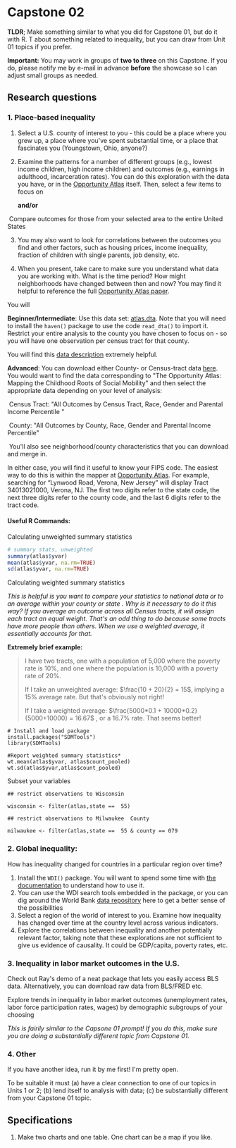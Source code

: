 # Capstone 02 



**TLDR**; Make something similar to what you did for Capstone 01, but do it with R. T about something related to inequality, but you can draw from Unit 01 topics if you prefer.

**Important:** You may work in groups of **two to three** on this Capstone. If you do, please notify me by e-mail in advance **before** the showcase so I can adjust small groups as needed.



## Research questions

### 1. Place-based inequality 

1. Select a U.S. county of interest to you - this could be a place where you grew up, a place where you've spent substantial time, or a place that fascinates you (Youngstown, Ohio, anyone?)

2. Examine the patterns for a number of different groups (e.g., lowest income children, high income children) and outcomes (e.g., earnings in adulthood, incarceration rates).  You can do this exploration with the data you have, or in the [Opportunity Atlas](https://opportunityatlas.org/) itself. Then, select a few items to focus on

   **and/or**

​		Compare outcomes for those from your selected area to the entire United States 

3. You may also want to look for correlations between the outcomes you find and other factors, such as housing prices, income inequality, fraction of children with single parents, job density, etc.

4. When you present, take care to make sure you understand what data you are working with. What is the time period? How might neighborhoods have changed between then and now?  You may find it helpful to reference the full [Opportunity Atlas paper](https://opportunityinsights.org/wp-content/uploads/2018/10/atlas_paper.pdf).

You will 

**Beginner/Intermediate**: Use this data set: [atlas.dta](data/atlas.dta). Note that you will need to install the `haven()` package to use the code `read_dta()` to import it. Restrict your entire analysis to the county you have chosen to focus on - so you will have one observation per census tract for that county.



You will find this [data description](atlas_) extremely helpful.

**Advanced**: You can download either County- or Census-tract data [here](https://opportunityinsights.org/data/). You would want to find the data corresponding to "The Opportunity Atlas: Mapping the Childhood Roots of Social Mobility" and then select the appropriate data depending on your level of analysis: 

​	Census Tract: "All Outcomes by Census Tract, Race, Gender and Parental Income Percentile "

​	County: "All Outcomes by County, Race, Gender and Parental Income Percentile"

​	You'll also see neighborhood/county characteristics that you can download and merge in.



In either case, you will find it useful to know your FIPS code. The easiest way to do this is within the mapper at [Opportunity Atlas](https://www.opportunityatlas.org/). For example, searching for “Lynwood Road, Verona, New Jersey” will display Tract 34013021000, Verona, NJ. The first two digits refer to the state code, the next three digits refer to the county code, and the last 6 digits refer to the tract code. 



####  Useful R Commands: 

Calculating unweighted summary statistics 

```r
# summary stats, unweighted  
summary(atlas$yvar) 
mean(atlas$yvar, na.rm=TRUE)
sd(atlas$yvar, na.rm=TRUE)
```

Calculating weighted summary statistics

*This is helpful is you want to compare your statistics to national data or to an average within your county or state . Why is it necessary to do it this way? If you average an outcome across all Census tracts, it will assign each tract an equal weight. That's an odd thing to do because some tracts have more people than others. When we use a weighted average, it essentially accounts for that.*

**Extremely brief example:** 

>  I have two tracts, one with a population of 5,000 where the poverty rate is 10%, and one where the population is 10,000 with a poverty rate of 20%. 
>
>  If I take an unweighted average: $\frac{10 + 20}{2} = 15$, implying a 15% average rate. But that's obviously not right! 
>
> If I take a weighted average: $\frac{5000*0.1 + 10000*0.2}{5000+10000} = 16.67$ , or a 16.7% rate. That seems better! 



```{r}
# Install and load package
install.packages("SDMTools")
library(SDMTools)

#Report weighted summary statistics*
wt.mean(atlas$yvar, atlas$count_pooled)
wt.sd(atlas$yvar,atlas$count_pooled)
```

Subset your variables

```{r}
## restrict observations to Wisconsin

wisconsin <- filter(atlas,state ==  55)

## restrict observations to Milwaukee  County

milwaukee <- filter(atlas,state ==  55 & county == 079
```

 



### 2. Global inequality: 

How has inequality changed for countries in a particular region over time? 

 1. Install the `WDI()` package. You will want to spend some time with [the documentation](https://www.rdocumentation.org/packages/WDI/versions/2.7.3) to understand how to use it. 
2. You can use the WDI search tools embedded in the package, or you can dig around the World Bank [data repository](https://data.worldbank.org/) here to get a better sense of the possibilities
3. Select a region of the world of interest to you. Examine how inequality has changed over time at the country level across various indicators. 
4. Explore the correlations between inequality and another potentially relevant factor, taking note that these explorations are not sufficient to give us evidence of causality. It could be GDP/capita, poverty rates, etc. 

### 3. Inequality in labor market outcomes in the U.S.

Check out Ray's demo of a neat package that lets you easily access BLS data. Alternatively, you can download raw data from BLS/FRED etc. 

Explore trends in inequality in labor market outcomes (unemployment rates, labor force participation rates, wages) by demographic subgroups of your choosing 

*This is fairily similar to the Capsone 01 prompt! If you do this, make sure you are doing a substantially different topic from Capstone 01.*

### 4. Other

If you have another idea, run it by me first! I'm pretty open. 

To be suitable it must (a) have a clear connection to one of our topics in Units 1 or 2; (b) lend itself to analysis with data; (c) be substantially different from your Capstone 01 topic.



## Specifications

1. Make two charts and one table. One chart can be a map if you like.